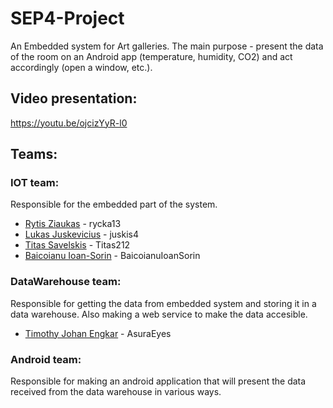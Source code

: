 # SEP4-Project
An Embedded system for Art galleries. The main purpose - present the data of the room on an Android app (temperature, humidity, CO2) and act accordingly (open a window, etc.).
## Video presentation:
https://youtu.be/ojcizYyR-l0
## Teams:

### IOT team: 
Responsible for the embedded part of the system.
- [Rytis Ziaukas](https://github.com/rycka13) - rycka13
- [Lukas Juskevicius](https://github.com/juskis4) - juskis4
- [Titas Savelskis](https://github.com/Titas212) - Titas212
- [Baicoianu Ioan-Sorin](https://github.com/BaicoianuIoanSorin) - BaicoianuIoanSorin
### DataWarehouse team: 
Responsible for getting the data from embedded system and storing it in a data warehouse. Also making a web service to make the data accesible.
- [Timothy Johan Engkar](https://github.com/AsuraEyes) - AsuraEyes  

### Android team:
Responsible for making an android application that will present the data received from the data warehouse in various ways.

